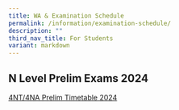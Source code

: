 ```yaml
---
title: WA & Examination Schedule
permalink: /information/examination-schedule/
description: ""
third_nav_title: For Students
variant: markdown
---
```

## N Level Prelim Exams 2024

[4NT/4NA Prelim Timetable 2024](/files/N_Level_Preliminary_Timetable_2024.pdf)